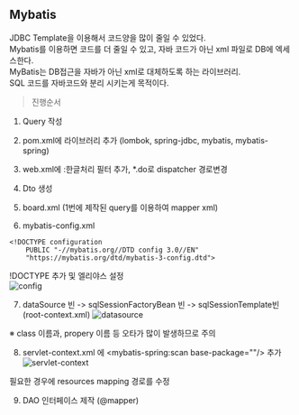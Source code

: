 ## Mybatis

JDBC Template을 이용해서 코드양을 많이 줄일 수 있었다.    
Mybatis를 이용하면 코드를 더 줄일 수 있고, 자바 코드가 아닌 xml 파일로 DB에 엑세스한다.   
MyBatis는 DB접근을 자바가 아닌 xml로 대체하도록 하는 라이브러리.       
SQL 코드를 자바코드와 분리 시키는게 목적이다.   

> 진행순서

1. Query 작성   

2. pom.xml에 라이브러리 추가 (lombok, spring-jdbc, mybatis, mybatis-spring)   

3. web.xml에 :한글처리 필터 추가, *.do로 dispatcher 경로변경   

4. Dto 생성

5. board.xml (1번에 제작된 query를 이용하여 mapper xml)   

6. mybatis-config.xml   
```
<!DOCTYPE configuration
    PUBLIC "-//mybatis.org//DTD config 3.0//EN"
    "https://mybatis.org/dtd/mybatis-3-config.dtd">
```
!DOCTYPE 추가 및 엘리야스 설정   
![config](https://user-images.githubusercontent.com/118541186/231701581-24c7f547-c93e-44a1-8dd0-4eff68b09fcf.PNG)

7. dataSource 빈 -> sqlSessionFactoryBean 빈 -> sqlSessionTemplate빈 (root-context.xml)
![datasource](https://user-images.githubusercontent.com/118541186/231702132-ee29dfde-cb71-42cd-9a81-dc1fad564755.PNG)

※ class 이름과, propery 이름 등 오타가 많이 발생하므로 주의   

8. servlet-context.xml 에 <mybatis-spring:scan base-package=""/> 추가
![servlet-context](https://user-images.githubusercontent.com/118541186/231702543-1651da7e-14e2-4ad0-9af1-f28fa134500d.PNG)

필요한 경우에 resources mapping 경로를 수정   

9. DAO 인터페이스 제작 (@mapper) 